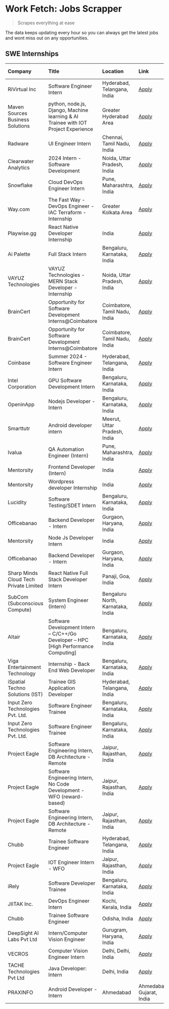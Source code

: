 # Work Fetch: Jobs Scrapper
> Scrapes everything at ease

The data keeps updating every hour so you can always get the latest jobs and wont miss out on any opportunities.

## SWE Internships
<!--START_SECTION:workfetch-->
| Company                                | Title                                                                               | Location                          | Link                                                                                                                                                                                                                                                                                                              | Date Posted   |
|:---------------------------------------|:------------------------------------------------------------------------------------|:----------------------------------|:------------------------------------------------------------------------------------------------------------------------------------------------------------------------------------------------------------------------------------------------------------------------------------------------------------------|:--------------|
| RiVirtual Inc                          | Software Engineer Intern                                                            | Hyderabad, Telangana, India       | [Apply](https://in.linkedin.com/jobs/view/software-engineer-intern-at-rivirtual-inc-3830306753?position=24&pageNum=0&refId=wdKta8RIuajeQkDlSLfn5A%3D%3D&trackingId=nXlKq4zfAK%2B0Bcw%2F%2FJUdyw%3D%3D&trk=public_jobs_jserp-result_search-card)                                                                   | 2024-02-19    |
| Maven Sources Business Solutions       | python, node.js, Django, Machine learning & AI Trainee with IOT Project Experience  | Greater Hyderabad Area            | [Apply](https://in.linkedin.com/jobs/view/python-node-js-django-machine-learning-ai-trainee-with-iot-project-experience-at-maven-sources-business-solutions-3828562420?position=19&pageNum=0&refId=wdKta8RIuajeQkDlSLfn5A%3D%3D&trackingId=dH9uFwOuCIFjXo1HuESyag%3D%3D&trk=public_jobs_jserp-result_search-card) | 2024-02-16    |
| Radware                                | UI Engineer Intern                                                                  | Chennai, Tamil Nadu, India        | [Apply](https://in.linkedin.com/jobs/view/ui-engineer-intern-at-radware-3832015980?position=34&pageNum=0&refId=wdKta8RIuajeQkDlSLfn5A%3D%3D&trackingId=iujFkxyawpesjBoC8%2Fbh8w%3D%3D&trk=public_jobs_jserp-result_search-card)                                                                                   | 2024-02-16    |
| Clearwater Analytics                   | 2024 Intern - Software Development                                                  | Noida, Uttar Pradesh, India       | [Apply](https://in.linkedin.com/jobs/view/2024-intern-software-development-at-clearwater-analytics-3829879898?position=18&pageNum=0&refId=wdKta8RIuajeQkDlSLfn5A%3D%3D&trackingId=eNDvYpylfMlDIzrQ1scsHw%3D%3D&trk=public_jobs_jserp-result_search-card)                                                          | 2024-02-14    |
| Snowflake                              | Cloud DevOps Engineer Intern                                                        | Pune, Maharashtra, India          | [Apply](https://in.linkedin.com/jobs/view/cloud-devops-engineer-intern-at-snowflake-3828957289?position=11&pageNum=0&refId=wdKta8RIuajeQkDlSLfn5A%3D%3D&trackingId=AZepek6lpY21TyiUnuj99w%3D%3D&trk=public_jobs_jserp-result_search-card)                                                                         | 2024-02-13    |
| Way.com                                | The Fast Way - DevOps Engineer - IAC Terraform - Internship                         | Greater Kolkata Area              | [Apply](https://in.linkedin.com/jobs/view/the-fast-way-devops-engineer-iac-terraform-internship-at-way-com-3822690579?position=49&pageNum=0&refId=wdKta8RIuajeQkDlSLfn5A%3D%3D&trackingId=YQJhB2byNASDPcpOHxyyOQ%3D%3D&trk=public_jobs_jserp-result_search-card)                                                  | 2024-02-11    |
| Playwise.gg                            | React Native Developer Internship                                                   | India                             | [Apply](https://in.linkedin.com/jobs/view/react-native-developer-internship-at-playwise-gg-3822625231?position=5&pageNum=0&refId=wdKta8RIuajeQkDlSLfn5A%3D%3D&trackingId=KIjHDi1AL%2FAUZzWiTiVQPg%3D%3D&trk=public_jobs_jserp-result_search-card)                                                                 | 2024-02-10    |
| Ai Palette                             | Full Stack Intern                                                                   | Bengaluru, Karnataka, India       | [Apply](https://in.linkedin.com/jobs/view/full-stack-intern-at-ai-palette-3827091353?position=12&pageNum=0&refId=wdKta8RIuajeQkDlSLfn5A%3D%3D&trackingId=vguONzZISbrVlF3GJkRCkw%3D%3D&trk=public_jobs_jserp-result_search-card)                                                                                   | 2024-02-10    |
| VAYUZ Technologies                     | VAYUZ Technologies - MERN Stack Developer - Internship                              | Noida, Uttar Pradesh, India       | [Apply](https://in.linkedin.com/jobs/view/vayuz-technologies-mern-stack-developer-internship-at-vayuz-technologies-3822619356?position=13&pageNum=0&refId=wdKta8RIuajeQkDlSLfn5A%3D%3D&trackingId=5A%2FYh0Ga2LbdKMtPf9DNqg%3D%3D&trk=public_jobs_jserp-result_search-card)                                        | 2024-02-10    |
| BrainCert                              | Opportunity for Software Development Interns@Coimbatore                             | Coimbatore, Tamil Nadu, India     | [Apply](https://in.linkedin.com/jobs/view/opportunity-for-software-development-interns%40coimbatore-at-braincert-3826095058?position=36&pageNum=0&refId=wdKta8RIuajeQkDlSLfn5A%3D%3D&trackingId=T8GDnyqazm19xDtQ2Mcg7g%3D%3D&trk=public_jobs_jserp-result_search-card)                                            | 2024-02-09    |
| BrainCert                              | Opportunity for Software Development Interns@Coimbatore                             | Coimbatore, Tamil Nadu, India     | [Apply](https://in.linkedin.com/jobs/view/opportunity-for-software-development-interns%40coimbatore-at-braincert-3826095058?position=2&pageNum=2&refId=wmB41M3y6PIjotf4RBnKMQ%3D%3D&trackingId=vgyQsVzXToL5jKb%2FnD1k9w%3D%3D&trk=public_jobs_jserp-result_search-card)                                           | 2024-02-09    |
| Coinbase                               | Summer 2024 - Software Engineer Intern                                              | Hyderabad, Telangana, India       | [Apply](https://in.linkedin.com/jobs/view/summer-2024-software-engineer-intern-at-coinbase-3821076922?position=40&pageNum=0&refId=wdKta8RIuajeQkDlSLfn5A%3D%3D&trackingId=rjpUz3pRl9llTnqdI5QVfg%3D%3D&trk=public_jobs_jserp-result_search-card)                                                                  | 2024-02-08    |
| Intel Corporation                      | GPU Software Development Intern                                                     | Bengaluru, Karnataka, India       | [Apply](https://in.linkedin.com/jobs/view/gpu-software-development-intern-at-intel-corporation-3824897997?position=41&pageNum=0&refId=wdKta8RIuajeQkDlSLfn5A%3D%3D&trackingId=YusgQykI5cQwOZsGHG7vRg%3D%3D&trk=public_jobs_jserp-result_search-card)                                                              | 2024-02-08    |
| OpeninApp                              | Nodejs Developer - Intern                                                           | Bengaluru, Karnataka, India       | [Apply](https://in.linkedin.com/jobs/view/nodejs-developer-intern-at-openinapp-3822599762?position=50&pageNum=0&refId=wdKta8RIuajeQkDlSLfn5A%3D%3D&trackingId=ndZ4tMazRu%2FyCFXcszeZTw%3D%3D&trk=public_jobs_jserp-result_search-card)                                                                            | 2024-02-05    |
| Smarttutr                              | Android developer intern                                                            | Meerut, Uttar Pradesh, India      | [Apply](https://in.linkedin.com/jobs/view/android-developer-intern-at-smarttutr-3817241320?position=43&pageNum=0&refId=wdKta8RIuajeQkDlSLfn5A%3D%3D&trackingId=UndZn1%2F5Yl%2F6OcOnpVFaxw%3D%3D&trk=public_jobs_jserp-result_search-card)                                                                         | 2024-02-04    |
| Ivalua                                 | QA Automation Engineer (Intern)                                                     | Pune, Maharashtra, India          | [Apply](https://in.linkedin.com/jobs/view/qa-automation-engineer-intern-at-ivalua-3762560998?position=27&pageNum=0&refId=wdKta8RIuajeQkDlSLfn5A%3D%3D&trackingId=z1qXcx3MBQvPi1zE6npT0w%3D%3D&trk=public_jobs_jserp-result_search-card)                                                                           | 2024-02-03    |
| Mentorsity                             | Frontend Developer (Intern)                                                         | India                             | [Apply](https://in.linkedin.com/jobs/view/frontend-developer-intern-at-mentorsity-3820303627?position=9&pageNum=0&refId=wdKta8RIuajeQkDlSLfn5A%3D%3D&trackingId=jeaCmvyOKtarQjWitFAcSA%3D%3D&trk=public_jobs_jserp-result_search-card)                                                                            | 2024-01-31    |
| Mentorsity                             | Wordpress developer Internship                                                      | India                             | [Apply](https://in.linkedin.com/jobs/view/wordpress-developer-internship-at-mentorsity-3820302737?position=10&pageNum=0&refId=wdKta8RIuajeQkDlSLfn5A%3D%3D&trackingId=gg1LztMvFtJNdulUxlkVnQ%3D%3D&trk=public_jobs_jserp-result_search-card)                                                                      | 2024-01-31    |
| Lucidity                               | Software Testing/SDET Intern                                                        | Bengaluru, Karnataka, India       | [Apply](https://in.linkedin.com/jobs/view/software-testing-sdet-intern-at-lucidity-3817313214?position=25&pageNum=0&refId=wdKta8RIuajeQkDlSLfn5A%3D%3D&trackingId=rz2dzpvyp%2Bg0fpHU%2F7D3Xg%3D%3D&trk=public_jobs_jserp-result_search-card)                                                                      | 2024-01-31    |
| Officebanao                            | Backend Developer - Intern                                                          | Gurgaon, Haryana, India           | [Apply](https://in.linkedin.com/jobs/view/backend-developer-intern-at-officebanao-3814263731?position=39&pageNum=0&refId=wdKta8RIuajeQkDlSLfn5A%3D%3D&trackingId=WVg8bQGbXcG8FNt6SKhWkw%3D%3D&trk=public_jobs_jserp-result_search-card)                                                                           | 2024-01-31    |
| Mentorsity                             | Node Js Developer Intern                                                            | India                             | [Apply](https://in.linkedin.com/jobs/view/node-js-developer-intern-at-mentorsity-3820307183?position=60&pageNum=0&refId=wdKta8RIuajeQkDlSLfn5A%3D%3D&trackingId=SklsjrRtMGaWRjszdPWNzg%3D%3D&trk=public_jobs_jserp-result_search-card)                                                                            | 2024-01-31    |
| Officebanao                            | Backend Developer - Intern                                                          | Gurgaon, Haryana, India           | [Apply](https://in.linkedin.com/jobs/view/backend-developer-intern-at-officebanao-3814263731?position=5&pageNum=2&refId=wmB41M3y6PIjotf4RBnKMQ%3D%3D&trackingId=w91f%2Fe0k%2Fs3OLxzISy%2B4ig%3D%3D&trk=public_jobs_jserp-result_search-card)                                                                      | 2024-01-31    |
| Sharp Minds Cloud Tech Private Limited | React Native Full Stack Developer Intern                                            | Panaji, Goa, India                | [Apply](https://in.linkedin.com/jobs/view/react-native-full-stack-developer-intern-at-sharp-minds-cloud-tech-private-limited-133276333?position=4&pageNum=0&refId=wdKta8RIuajeQkDlSLfn5A%3D%3D&trackingId=tRUe1KluzU94x80Lr2NQRg%3D%3D&trk=public_jobs_jserp-result_search-card)                                  | 2024-01-30    |
| SubCom (Subconscious Compute)          | System Engineer (Intern)                                                            | Bengaluru North, Karnataka, India | [Apply](https://in.linkedin.com/jobs/view/system-engineer-intern-at-subcom-subconscious-compute-3816247158?position=3&pageNum=0&refId=wdKta8RIuajeQkDlSLfn5A%3D%3D&trackingId=MBsSaWFaeeHflViuTymHSw%3D%3D&trk=public_jobs_jserp-result_search-card)                                                              | 2024-01-27    |
| Altair                                 | Software Development Intern – C/C++/Go Developer – HPC [High Performance Computing] | Bengaluru, Karnataka, India       | [Apply](https://in.linkedin.com/jobs/view/software-development-intern-%E2%80%93-c-c%2B%2B-go-developer-%E2%80%93-hpc-high-performance-computing-at-altair-3809167074?position=15&pageNum=0&refId=wdKta8RIuajeQkDlSLfn5A%3D%3D&trackingId=q2f3vrmm4H7S7uoTPbspZw%3D%3D&trk=public_jobs_jserp-result_search-card)   | 2024-01-19    |
| Viga Entertainment Technology          | Internship - Back End Web Developer                                                 | Bengaluru, Karnataka, India       | [Apply](https://in.linkedin.com/jobs/view/internship-back-end-web-developer-at-viga-entertainment-technology-3817712040?position=52&pageNum=0&refId=wdKta8RIuajeQkDlSLfn5A%3D%3D&trackingId=%2BUCdrEyHH7qPKmybG8aakA%3D%3D&trk=public_jobs_jserp-result_search-card)                                              | 2024-01-17    |
| iSpatial Techno Solutions (IST)        | Trainee GIS Application Developer                                                   | Hyderabad, Telangana, India       | [Apply](https://in.linkedin.com/jobs/view/trainee-gis-application-developer-at-ispatial-techno-solutions-ist-3800933635?position=33&pageNum=0&refId=wdKta8RIuajeQkDlSLfn5A%3D%3D&trackingId=Zx4pLkfyygiM%2B%2FZKx%2BCSEQ%3D%3D&trk=public_jobs_jserp-result_search-card)                                          | 2024-01-09    |
| Input Zero Technologies Pvt. Ltd.      | Software Engineer Trainee                                                           | Bengaluru, Karnataka, India       | [Apply](https://in.linkedin.com/jobs/view/software-engineer-trainee-at-input-zero-technologies-pvt-ltd-3800927643?position=42&pageNum=0&refId=wdKta8RIuajeQkDlSLfn5A%3D%3D&trackingId=8WcG%2FHXWWMcZqPbsbExYSQ%3D%3D&trk=public_jobs_jserp-result_search-card)                                                    | 2024-01-09    |
| Input Zero Technologies Pvt. Ltd.      | Software Engineer Trainee                                                           | Bengaluru, Karnataka, India       | [Apply](https://in.linkedin.com/jobs/view/software-engineer-trainee-at-input-zero-technologies-pvt-ltd-3800927643?position=7&pageNum=2&refId=wmB41M3y6PIjotf4RBnKMQ%3D%3D&trackingId=Hh94NXm9K28lyn0uVgWDGA%3D%3D&trk=public_jobs_jserp-result_search-card)                                                       | 2024-01-09    |
| Project Eagle                          | Software Engineering Intern, DB Architecture - Remote                               | Jaipur, Rajasthan, India          | [Apply](https://in.linkedin.com/jobs/view/software-engineering-intern-db-architecture-remote-at-project-eagle-3814009675?position=23&pageNum=0&refId=wdKta8RIuajeQkDlSLfn5A%3D%3D&trackingId=Tax3OMDMgPimfSWctuMbBw%3D%3D&trk=public_jobs_jserp-result_search-card)                                               | 2023-12-30    |
| Project Eagle                          | Software Engineering Intern, No Code Development - WFO (reward-based)               | Jaipur, Rajasthan, India          | [Apply](https://in.linkedin.com/jobs/view/software-engineering-intern-no-code-development-wfo-reward-based-at-project-eagle-3813375543?position=48&pageNum=0&refId=wdKta8RIuajeQkDlSLfn5A%3D%3D&trackingId=Q9Uj4%2B3QzacSNEN%2B4NK32A%3D%3D&trk=public_jobs_jserp-result_search-card)                             | 2023-12-30    |
| Project Eagle                          | Software Engineering Intern, DB Architecture - Remote                               | Jaipur, Rajasthan, India          | [Apply](https://in.linkedin.com/jobs/view/software-engineering-intern-db-architecture-remote-at-project-eagle-3814009675?position=8&pageNum=2&refId=wmB41M3y6PIjotf4RBnKMQ%3D%3D&trackingId=Pk%2B9FBfd4ALXdyYhUYACTw%3D%3D&trk=public_jobs_jserp-result_search-card)                                              | 2023-12-30    |
| Chubb                                  | Trainee Software Engineer                                                           | Hyderabad, Telangana, India       | [Apply](https://in.linkedin.com/jobs/view/trainee-software-engineer-at-chubb-3811550279?position=47&pageNum=0&refId=wdKta8RIuajeQkDlSLfn5A%3D%3D&trackingId=sVFYSHpAxhE09JnTmG8IfQ%3D%3D&trk=public_jobs_jserp-result_search-card)                                                                                | 2023-12-28    |
| Project Eagle                          | IOT Engineer Intern - WFO                                                           | Jaipur, Rajasthan, India          | [Apply](https://in.linkedin.com/jobs/view/iot-engineer-intern-wfo-at-project-eagle-3791900747?position=26&pageNum=0&refId=wdKta8RIuajeQkDlSLfn5A%3D%3D&trackingId=rJvUPiEwukC0MeatfxxkYQ%3D%3D&trk=public_jobs_jserp-result_search-card)                                                                          | 2023-12-22    |
| iRely                                  | Software Developer Trainee                                                          | Bengaluru, Karnataka, India       | [Apply](https://in.linkedin.com/jobs/view/software-developer-trainee-at-irely-3801577534?position=46&pageNum=0&refId=wdKta8RIuajeQkDlSLfn5A%3D%3D&trackingId=G0dIFUMnLolzIJ2TMPKtkg%3D%3D&trk=public_jobs_jserp-result_search-card)                                                                               | 2023-12-22    |
| JIITAK Inc.                            | DevOps Engineer Intern                                                              | Kochi, Kerala, India              | [Apply](https://in.linkedin.com/jobs/view/devops-engineer-intern-at-jiitak-inc-3766498801?position=51&pageNum=0&refId=wdKta8RIuajeQkDlSLfn5A%3D%3D&trackingId=TlAbYq261YCfjEOrhyzFNA%3D%3D&trk=public_jobs_jserp-result_search-card)                                                                              | 2023-11-16    |
| Chubb                                  | Trainee Software Engineer                                                           | Odisha, India                     | [Apply](https://in.linkedin.com/jobs/view/trainee-software-engineer-at-chubb-3756335100?position=2&pageNum=0&refId=wdKta8RIuajeQkDlSLfn5A%3D%3D&trackingId=91rDve2xkjuOeOVajef%2BDw%3D%3D&trk=public_jobs_jserp-result_search-card)                                                                               | 2023-11-02    |
| DeepSight AI Labs Pvt Ltd              | Intern/Computer Vision Engineer                                                     | Gurugram, Haryana, India          | [Apply](https://in.linkedin.com/jobs/view/intern-computer-vision-engineer-at-deepsight-ai-labs-pvt-ltd-3722131464?position=56&pageNum=0&refId=wdKta8RIuajeQkDlSLfn5A%3D%3D&trackingId=VMdI4%2F5bTbEnkxBkTIWl2Q%3D%3D&trk=public_jobs_jserp-result_search-card)                                                    | 2023-10-19    |
| VECROS                                 | Computer Vision Engineer Intern                                                     | Delhi, Delhi, India               | [Apply](https://in.linkedin.com/jobs/view/computer-vision-engineer-intern-at-vecros-3646815412?position=37&pageNum=0&refId=wdKta8RIuajeQkDlSLfn5A%3D%3D&trackingId=6nNLq0%2B%2BEok1fx82zpS%2Bww%3D%3D&trk=public_jobs_jserp-result_search-card)                                                                   | 2023-06-07    |
| TACHE Technologies Pvt Ltd             | Java Developer: Intern                                                              | Delhi, India                      | [Apply](https://in.linkedin.com/jobs/view/java-developer-intern-at-tache-technologies-pvt-ltd-3627622735?position=17&pageNum=0&refId=wdKta8RIuajeQkDlSLfn5A%3D%3D&trackingId=kMMZi3%2Fs7mv0WhjwCvQz3g%3D%3D&trk=public_jobs_jserp-result_search-card)                                                             | 2023-06-06    |
| PRAXINFO                               | Android Developer - Intern | Ahmedabad                                              | Ahmedabad, Gujarat, India         | [Apply](https://in.linkedin.com/jobs/view/android-developer-intern-ahmedabad-at-praxinfo-3627624504?position=30&pageNum=0&refId=wdKta8RIuajeQkDlSLfn5A%3D%3D&trackingId=SPp14lplu5GhZ7R9uNVLdA%3D%3D&trk=public_jobs_jserp-result_search-card)                                                                    | 2023-06-06    |
<!--END_SECTION:workfetch-->
